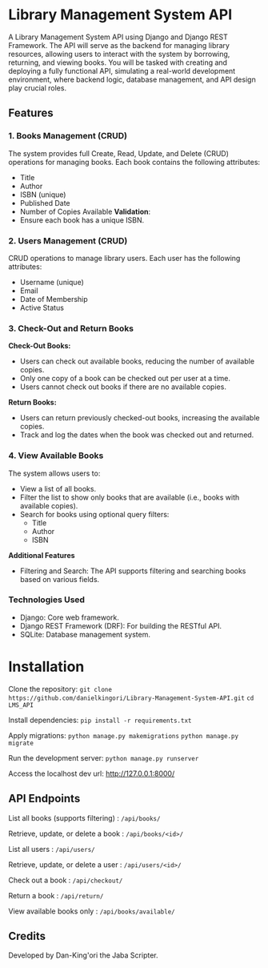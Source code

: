 # Library Management System API


A Library Management System API using Django and Django REST Framework. The API will serve as the backend for managing library resources, allowing users to interact with the system by borrowing, returning, and viewing books. You will be tasked with creating and deploying a fully functional API, simulating a real-world development environment, where backend logic, database management, and API design play crucial roles.

## Features 
### 1. Books Management (CRUD)
The system provides full Create, Read, Update, and Delete (CRUD) operations for managing books. Each book contains the following attributes:
- Title
- Author
- ISBN (unique)
- Published Date
- Number of Copies Available
**Validation**:
- Ensure each book has a unique ISBN.

### 2. Users Management (CRUD)
CRUD operations to manage library users. Each user has the following attributes:
- Username (unique)
- Email
- Date of Membership
- Active Status

### 3. Check-Out and Return Books
**Check-Out Books:**

- Users can check out available books, reducing the number of available copies.
- Only one copy of a book can be checked out per user at a time.
- Users cannot check out books if there are no available copies.

**Return Books:**

- Users can return previously checked-out books, increasing the available copies.
- Track and log the dates when the book was checked out and returned.

### 4. View Available Books
The system allows users to:
- View a list of all books.
- Filter the list to show only books that are available (i.e., books with available copies).
- Search for books using optional query filters:
    - Title
    - Author
    - ISBN

**Additional Features**
- Filtering and Search: The API supports filtering and searching books based on various fields.

### Technologies Used
- Django: Core web framework.
- Django REST Framework (DRF): For building the RESTful API.
- SQLite: Database management system.

# Installation
Clone the repository:
`git clone https://github.com/danielkingori/Library-Management-System-API.git`
`cd LMS_API`

Install dependencies:
`pip install -r requirements.txt`

Apply migrations:
`python manage.py makemigrations`
`python manage.py migrate`

Run the development server:
`python manage.py runserver`

Access the localhost dev url:
http://127.0.0.1:8000/


## API Endpoints

List all books (supports filtering) : `/api/books/`

Retrieve, update, or delete a book : `/api/books/<id>/`

List all users : `/api/users/`

Retrieve, update, or delete a user : `/api/users/<id>/`

Check out a book : `/api/checkout/`

Return a book : `/api/return/`

View available books only : `/api/books/available/`

## Credits
Developed by Dan-King'ori the Jaba Scripter.